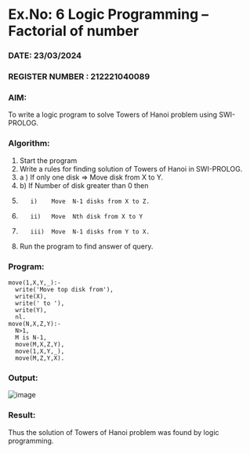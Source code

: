 # Ex.No: 6   Logic Programming – Factorial of number   
### DATE: 23/03/2024                                                                           
### REGISTER NUMBER : 212221040089
### AIM: 
To  write  a logic program  to solve Towers of Hanoi problem  using SWI-PROLOG. 
### Algorithm:
1. Start the program
2.  Write a rules for finding solution of Towers of Hanoi in SWI-PROLOG.
3.  a )	If only one disk  => Move disk from X to Y.
4.  b)	If Number of disk greater than 0 then
5.        i)	Move  N-1 disks from X to Z.
6.        ii)	Move  Nth disk from X to Y
7.        iii)	Move  N-1 disks from Y to X.
8. Run the program  to find answer of  query.

### Program:
```
move(1,X,Y,_):-
  write('Move top disk from'),
  write(X),
  write(' to '),
  write(Y),
  nl.
move(N,X,Z,Y):-
  N>1,
  M is N-1,
  move(M,X,Z,Y),
  move(1,X,Y,_),
  move(M,Z,Y,X).
```




### Output:
![image](https://github.com/Lingasri/AI_Lab_2023-24/assets/143391929/9a20511b-7094-4ecf-aac4-911f89317d17)




### Result:
Thus the solution of Towers of Hanoi problem was found by logic programming.

